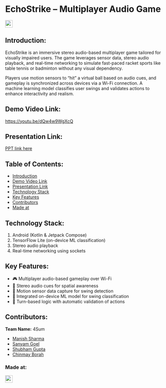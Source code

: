 <h1 align="center"> EchoStrike – Multiplayer Audio Game</h1>
<p align="center">
</p>

<a href="https://hack36.com"> <img src="https://i.postimg.cc/FFwvfkGk/built-at-hack36.png" height=24px> </a>

## Introduction:
EchoStrike is an immersive stereo audio-based multiplayer game tailored for visually impaired users. The game leverages sensor data, stereo audio playback, and real-time networking to simulate fast-paced racket sports like table tennis or badminton without any visual dependency.

Players use motion sensors to “hit” a virtual ball based on audio cues, and gameplay is synchronized across devices via a Wi-Fi connection. A machine learning model classifies user swings and validates actions to enhance interactivity and realism.

## Demo Video Link:
<a href="https://youtu.be/dQw4w9WgXcQ">https://youtu.be/dQw4w9WgXcQ</a>

## Presentation Link:
<a href="https://bit.ly/hack36_24_ppt">PPT link here</a>

## Table of Contents:
- [Introduction](#introduction)
- [Demo Video Link](#demo-video-link)
- [Presentation Link](#presentation-link)
- [Technology Stack](#technology-stack)
- [Key Features](#key-features)
- [Contributors](#contributors)
- [Made at](#made-at)

## Technology Stack:
1. Android (Kotlin & Jetpack Compose)
2. TensorFlow Lite (on-device ML classification)
3. Stereo audio playback
4. Real-time networking using sockets

## Key Features:
- 🎮 Multiplayer audio-based gameplay over Wi-Fi
- 🦻 Stereo audio cues for spatial awareness
- 📱 Motion sensor data capture for swing detection
- 🧠 Integrated on-device ML model for swing classification
- 🔄 Turn-based logic with automatic validation of actions


## Contributors:

**Team Name:** 4Sum

* [Manish Sharma](https://github.com/manish-sharma26)
* [Sanyam Goel](https://github.com/hexwhiz)
* [Shubham Gupta](https://github.com/kanha321)
* [Chinmay Borah](https://github.com/chinmay17-bot)

### Made at:
<a href="https://hack36.com"> <img src="https://i.postimg.cc/FFwvfkGk/built-at-hack36.png" height=24px> </a>
